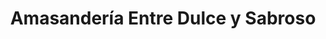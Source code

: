 ---
title: "Amasandería Entre Dulce y Sabroso"
url: /valdivia/amasanderia-entre-dulce-y-sabroso/
shop: comodidad
---